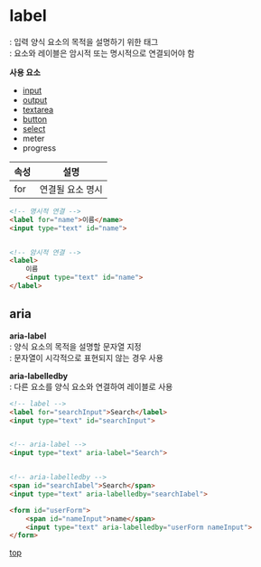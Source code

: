 # label
: 입력 양식 요소의 목적을 설명하기 위한 태그   
: 요소와 레이블은 암시적 또는 명시적으로 연결되어야 함   


**사용 요소**  
- [input](./input.md)
- [output](./output.md)
- [textarea](./textarea.md)
- [button](./button.md)
- [select](./select.md)
- meter
- progress


속성 | 설명
---|---
for  | 연결될 요소 명시


```html
<!-- 명시적 연결 -->
<label for="name">이름</name>
<input type="text" id="name">


<!-- 암시적 연결 -->
<label>
    이름
    <input type="text" id="name">
</label>
```



## aria


**aria-label**  
: 양식 요소의 목적을 설명할 문자열 지정   
: 문자열이 시각적으로 표현되지 않는 경우 사용     


**aria-labelledby**   
: 다른 요소를 양식 요소와 연결하여 레이블로 사용   


```html
<!-- label -->
<label for="searchInput">Search</label>
<input type="text" id="searchInput">


<!-- aria-label -->
<input type="text" aria-label="Search">


<!-- aria-labelledby -->
<span id="searchIabel">Search</span>
<input type="text" aria-labelledby="searchIabel">

<form id="userForm">
    <span id="nameInput">name</span>
    <input type="text" aria-labelledby="userForm nameInput">
</form>
```



[top](#)
